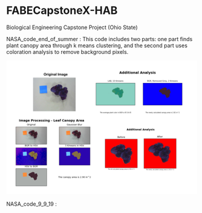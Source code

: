 # FABECapstoneX-HAB
Biological Engineering Capstone Project (Ohio State) 

NASA_code_end_of_summer :
This code includes two parts: one part finds plant canopy area through k means clustering, and the second part uses coloration analysis to remove background pixels.

![alt text](https://github.com/NoahWilsonWeyrick/FABECapstoneX-HAB/blob/master/End%20of%20Summer.png)


NASA_code_9_9_19 : 
